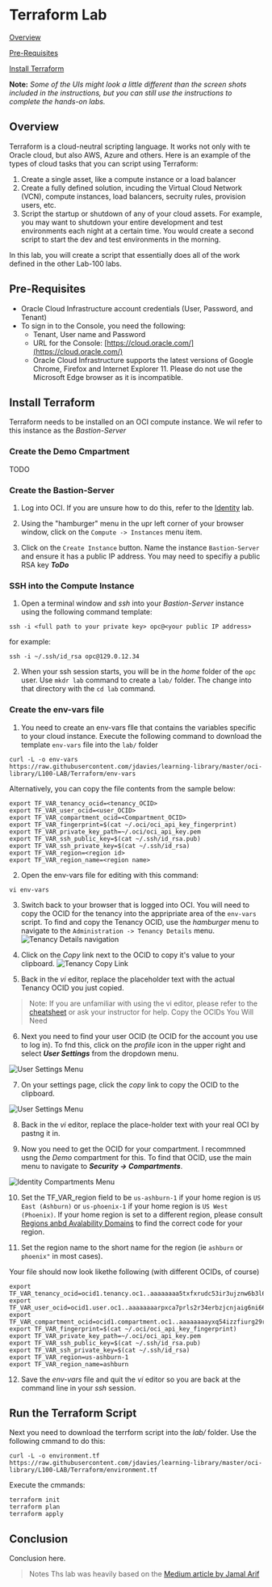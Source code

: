 # Terraform Lab

[Overview](#overview)

[Pre-Requisites](#pre-requisites)

[Install Terraform](#install-terraform)

**Note:** *Some of the UIs might look a little different than the screen shots included in the instructions, but you can still use the instructions to complete the hands-on labs.*

## Overview

Terraform is a cloud-neutral scripting language. It works not only with te Oracle cloud, but also AWS, Azure and others. Here is an example of the types of cloud tasks that you can script using Terraform:

1. Create a single asset, like a compute instance or a load balancer
2. Create a fully defined solution, incuding the Virtual Cloud Network (VCN), compute instances, load balancers, secruity rules, provision users, etc.
3. Script the startup or shutdown of any of your cloud assets. For example, you may want to shutdown your entire development and test environments each night at a certain time. You would create a second script to start the dev and test environments in the morning.

In this lab, you will create a script that essentially does all of the work defined in the other Lab-100 labs.

## Pre-Requisites

- Oracle Cloud Infrastructure account credentials (User, Password, and Tenant)
- To sign in to the Console, you need the following:
  - Tenant, User name and Password
  - URL for the Console: [https://cloud.oracle.com/](https://cloud.oracle.com/)
  - Oracle Cloud Infrastructure supports the latest versions of Google Chrome, Firefox and Internet Explorer 11. Please do not use the Microsoft Edge browser as it is incompatible.

## Install Terraform

Terraform needs to be installed on an OCI compute instance. We wil refer to this instance as the *Bastion-Server*

### Create the Demo Cmpartment

TODO

### Create the Bastion-Server

1. Log into OCI. If you are unsure how to do this, refer to the [Identity](https://github.com/jdavies/learning-library/blob/master/oci-library/L100-LAB/Identity_Access_Management/IAM_HOL.md) lab.

2. Using the "hamburger" menu in the upr left corner of your browser window, click on the `Compute -> Instances` menu item.

3. Click on the `Create Instance` button. Name the instance `Bastion-Server` and ensure it has a public IP address. You may need to specifiy a public RSA key ***ToDo***

### SSH into the Compute Instance

1. Open a terminal window and *ssh* into your *Bastion-Server* instance using the following command template:

```shell
ssh -i <full path to your private key> opc@<your public IP address>
```

for example:

```shell
ssh -i ~/.ssh/id_rsa opc@129.0.12.34
```

2. When your ssh session starts, you will be in the *home* folder of the `opc` user. Use `mkdr lab` command to create a `lab/` folder. The change into that directory with the `cd lab` command.

### Create the env-vars file

1. You need to create an env-vars flle that contains the variables specific to your cloud instance. Execute the following command to download the template `env-vars` file into the `lab/` folder

```shell
curl -L -o env-vars https://raw.githubusercontent.com/jdavies/learning-library/master/oci-library/L100-LAB/Terraform/env-vars
```

Alternatively, you can copy the file contents from the sample below:

```shell
export TF_VAR_tenancy_ocid=<tenancy_OCID>
export TF_VAR_user_ocid=<user_OCID>
export TF_VAR_compartment_ocid=<Compartment_OCID>
export TF_VAR_fingerprint=$(cat ~/.oci/oci_api_key_fingerprint)
export TF_VAR_private_key_path=~/.oci/oci_api_key.pem
export TF_VAR_ssh_public_key=$(cat ~/.ssh/id_rsa.pub)
export TF_VAR_ssh_private_key=$(cat ~/.ssh/id_rsa)
export TF_VAR_region=<region id>
export TF_VAR_region_name=<region name>
```

2. Open the env-vars file for editing with this command:

```shell
vi env-vars
```

3. Switch back to your browser that is logged into OCI. You will need to copy the OCID for the tenancy into the appripriate area of the `env-vars` script. To find and copy the Tenancy OCID, use the *hamburger* menu to navigate to the `Administration -> Tenancy Details` menu.
![Tenancy Details navigation](images/TenancyDetailsMenu.png)

4. Click on the *Copy* link next to the OCID to copy it's value to your clipboard.
![Tenancy Copy Link](images/TenancyDetailsCopy.png)

5. Back in the *vi* editor, replace the placeholder text with the actual Tenancy OCID you just copied.

> Note: If you are unfamiliar with using the vi editor, please refer to the [cheatsheet](https://www.thegeekdiary.com/basic-vi-commands-cheat-sheet/) or ask your instructor for help.
Copy the OCIDs You Will Need

6. Next you need to find your user OCID (te OCID for the account you use to log in). To fnd this, click on the *profile* icon in the upper right and select ***User Settings*** from the dropdown menu.

![User Settings Menu](images/UserSettings.png)

7. On your settings page, click the *copy* link to copy the OCID to the clipboard.

![User Settings Menu](images/UserSettingsCopy.png)

8. Back in the *vi* editor, replace the place-holder text with your real OCI by pastng it in.

9. Now you need to get the OCID for your compartment. I recommned usng the *Demo* compartment for this. To find that OCID, use the main menu to navigate to ***Security -> Compartments***.

![Identity Compartments Menu](images/Identity_Compartments_Menu.png)

10. Set the TF_VAR_region field to be `us-ashburn-1` if your home region is `US East (Ashburn)` or `us-phoenix-1` if your home region is `US West (Phoenix)`. If your home region is set to a different region, please consult [Regions anbd Avalability Domains](https://docs.cloud.oracle.com/en-us/iaas/Content/General/Concepts/regions.htm) to find the correct code for your region.

11. Set the region name to the short name for the region (ie `ashburn` or `phoenix"` in most cases).

Your file should now look likethe following (with different OCIDs, of course)

```shell
export TF_VAR_tenancy_ocid=ocid1.tenancy.oc1..aaaaaaaa5txfxrudc53ir3ujznw6b3l6sqvkzddepsfu4es2i4x2xyeia
export TF_VAR_user_ocid=ocid1.user.oc1..aaaaaaaarpxca7prls2r34erbzjcnjaig6ni66xcozuvwju243uhz3a
export TF_VAR_compartment_ocid=ocid1.compartment.oc1..aaaaaaaayxq54izzfiurg29r38489zluttisbuigx65lqxkncb7dzo3q
export TF_VAR_fingerprint=$(cat ~/.oci/oci_api_key_fingerprint)
export TF_VAR_private_key_path=~/.oci/oci_api_key.pem
export TF_VAR_ssh_public_key=$(cat ~/.ssh/id_rsa.pub)
export TF_VAR_ssh_private_key=$(cat ~/.ssh/id_rsa)
export TF_VAR_region=us-ashburn-1
export TF_VAR_region_name=ashburn
```

12. Save the *env-vars* file and quit the *vi* editor so you are back at the command line in your *ssh* session.

## Run the Terraform Script

Next you need to download the terrform script into the *lab/* folder. Use the following cmmand to do this:

```shell
curl -L -o environment.tf https://raw.githubusercontent.com/jdavies/learning-library/master/oci-library/L100-LAB/Terraform/environment.tf
```

Execute the cmmands:
```shell
terraform init
terraform plan
terraform apply
```

## Conclusion

Conclusion here.

> Notes Ths lab was heavily based on the [Medium article by Jamal Arif](https://medium.com/@j.jamalarif/oracle-cloud-infrastructure-automation-with-terraform-f920df259504)
